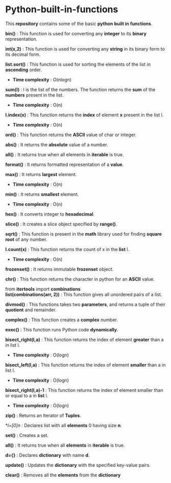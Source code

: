 # **Python-built-in-functions**
This **repository** contains some of the basic **python** **built in** **functions**.

**bin()** : This function is used for converting any **integer** to its **binary** representation.

**int(x,2)** : This function is used for converting any **string** in its binary form to its decimal form.

**list.sort()** : This function is used for sorting the elements of the list in **ascending** order.
  - **Time complexity** : O(nlogn)

**sum(l)** : l is the list of the numbers. The function returns the **sum** of the **numbers** present in the list.
  - **Time complexity** : O(n)

**l.index(x)** : This function returns the **index** of element **x** present in the list l.
  - **Time complexity** : O(n)

**ord()** : This function returns the **ASCII** value of char or integer.

**abs()** : It returns the **absolute** value of a number.

**all()** : It returns true when all elements in **iterable** is true.

**format()** : It returns formatted representation of a **value**.

**max()** : It returns **largest** element.
  - **Time complexity** : O(n)

**min()** : It returns **smallest** element.
  - **Time complexity** : O(n)

**hex()** : It converts integer to **hexadecimal**.

**slice()** : It creates a slice object specified by **range()**.

**sqrt()** : This function is present in the **math** library used for finding **square root** of any number.

**l.count(x)** : This function returns the count of x in the **list** l.
  - **Time complexity** : O(n)

**frozenset()** : It returns immutable **frozenset** object.

**chr()** : This function returns the character in python for an **ASCII** value.

from **itertools** import **combinations**  
**list(combinations(arr, 2))** : This function gives all unordered pairs of a list.  

**divmod()** : This functions takes two **parameters**, and returns a tuple of their **quotient** and remainder.  

**complex()** : This function creates a **complex** number.  

**exec()** : This function runs Python code **dynamically**.

**bisect_right(l,a)** : This function returns the index of element **greater** than a in list l.
  - **Time complexity** : O(logn)

**bisect_left(l,a)** : This function returns the index of element **smaller** than a in list l.
  - **Time complexity** : O(logn)

**bisect_right(l,a)-1** : This function returns the index of element smaller than or equal to a in **list** l.
  - **Time complexity** : O(logn)

**zip()** : Returns an Iterator of **Tuples**.

**l=[0]*n** : Declares list with all **elements** 0 having size **n**.

**set()** : Creates a set.

**all()** : It returns true when all **elements** in **iterable** is true.

**d={}** : Declares **dictionary** with name **d**.

**update()** :  Updates the **dictionary** with the specified key-value pairs.

**clear()**	: Removes all the **elements** from the **dictionary**

